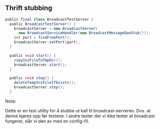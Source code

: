 ## Thrift stubbing

```groovy
public final class BroadcastTestServer {
  public BroadcastTestServer() {
    broadcastServer = new BroadcastServer(
      new BroadcastServiceHandler(new BroadcastMessageDaoStub()));
    int port = findFreePort();
    broadcastServer.setPort(port);
  }

  public void start() {
    copyIniFileToTmpDir();
    broadcastServer.start();
  }

  public void stop() {
    deleteTempIniFileIfExists();
    broadcastServer.stop();
  }
```

Note:

Dette er en test utility for å stubbe ut kall til broadcast-serveren. Dvs. at denne kjøres opp før testene. I andre tester der vi ikke tester at broadcast fungerer, slår vi den av med en config-fil.

